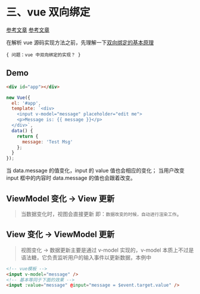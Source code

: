 # 三、vue 双向绑定

[参考文章](https://segmentfault.com/a/1190000011850156)
[参考文章](https://segmentfault.com/a/1190000016208088)

在解析 vue 源码实现方法之前，先理解一下[双向绑定的基本原理](./3.双向绑定的基本原理.md)

`{ 问题：vue 中双向绑定的实现？ }`

## Demo

```html
<div id="app"></div>
```

```js
new Vue({
  el: '#app',
  template: `<div>
    <input v-model="message" placeholder="edit me">
    <p>Message is: {{ message }}</p>
  </div>`,
  data() {
    return {
      message: 'Test Msg'
    };
  }
});
```

当 data.message 的值变化，input 的 value 值也会相应的变化；
当用户改变 input 框中的内容时 data.message 的值也会跟着改变。

## ViewModel 变化 -> View 更新

> 当数据变化时，视图会直接更新
> 即：`数据改变的时候，自动进行渲染工作`。

## View 变化 -> ViewModel 更新

> 视图变化 -> 数据更新主要是通过 v-model 实现的，v-model 本质上不过是语法糖，它负责监听用户的输入事件以更新数据，本例中

```html
<!-- vue模板 -->
<input v-model="message" />
<!-- 基本等同于下面的效果 -->
<input :value="message" @input="message = $event.target.value" />
```
